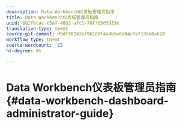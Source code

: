 ```yaml
---
description: Data Workbench仪表板管理员指南
title: Data Workbench仪表板管理员指南
uuid: 662f8cac-e5af-4892-afc1-78f705d3033e
translation-type: tm+mt
source-git-commit: d9df90242ef96188f4e4b5e6d04cfef196b0a628
workflow-type: tm+mt
source-wordcount: '15'
ht-degree: 0%

---
```



# Data Workbench仪表板管理员指南{#data-workbench-dashboard-administrator-guide}

